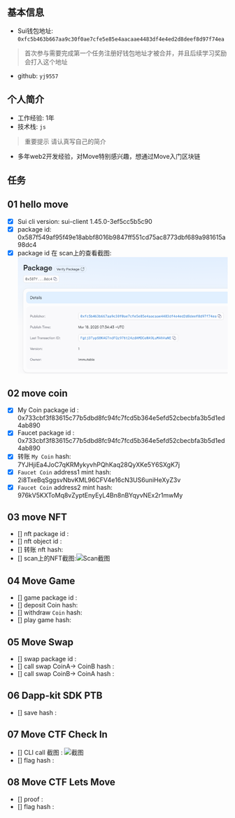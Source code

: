 ## 基本信息
- Sui钱包地址: `0xfc5b463b667aa9c30f0ae7cfe5e85e4aacaae4483df4e4ed2d8deef8d97f74ea`
> 首次参与需要完成第一个任务注册好钱包地址才被合并，并且后续学习奖励会打入这个地址
- github: `yj9557`

## 个人简介
- 工作经验: 1年
- 技术栈: `js` 
> 重要提示 请认真写自己的简介
- 多年web2开发经验，对Move特别感兴趣，想通过Move入门区块链

## 任务

##   01 hello move  
- [x] Sui cli version: sui-client 1.45.0-3ef5cc5b5c90
- [x] package id: 0x587f549af95f49e18abbf8016b9847ff551cd75ac8773dbf689a981615a98dc4
- [x] package id 在 scan上的查看截图:![Scan截图](./images/task1.png)

##   02 move coin
- [x] My Coin package id : 0x733cbf3f83615c77b5dbd8fc94fc7fcd5b364e5efd52cbecbfa3b5d1ed4ab890
- [x] Faucet package id : 0x733cbf3f83615c77b5dbd8fc94fc7fcd5b364e5efd52cbecbfa3b5d1ed4ab890
- [x] 转账 `My Coin` hash: 7YJHjiEa4JoC7qKRMykyvhPQhKaq28QyXKe5Y6SXgK7j
- [x] `Faucet Coin` address1 mint hash: 2i8TxeBqSggsvNbvKML96CFV4e16cN3US6uniHeXyZ3v
- [x] `Faucet Coin` address2 mint hash: 976kV5KXToMq8vZyptEnyEyL4Bn8nBYqyvNEx2r1mwMy

##   03 move NFT
- [] nft package id :
- [] nft object id : 
- [] 转账 nft  hash:
- [] scan上的NFT截图:![Scan截图](./images/你的图片地址)

##   04 Move Game
- [] game package id :
- [] deposit Coin hash:
- [] withdraw `Coin` hash:
- [] play game hash:

##   05 Move Swap
- [] swap package id :
- [] call swap CoinA-> CoinB  hash :
- [] call swap CoinB-> CoinA  hash :

##   06 Dapp-kit SDK PTB
- [] save hash :

##   07 Move CTF Check In
- [] CLI call 截图 : ![截图](./images/你的图片地址)
- [] flag hash :

##   08 Move CTF Lets Move
- [] proof : 
- [] flag hash :

